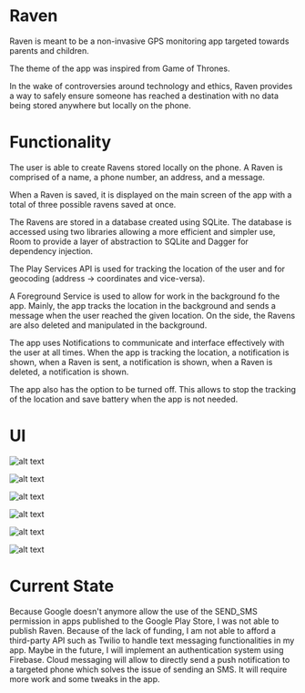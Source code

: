 # Raven

Raven is meant to be a non-invasive GPS monitoring app targeted towards parents and children. 

The theme of the app was inspired from Game of Thrones.

In the wake of controversies around technology and ethics, Raven provides a way to safely ensure someone has reached a destination with no data being stored anywhere but locally on the phone. 


# Functionality

The user is able to create Ravens stored locally on the phone. A Raven is comprised of a name, a phone number, an address, and a message. 

When a Raven is saved, it is displayed on the main screen of the app with a total of three possible ravens saved at once. 

The Ravens are stored in a database created using SQLite. The database is accessed using two libraries allowing a more efficient and simpler use, Room to provide a layer of abstraction to SQLite and Dagger for dependency injection. 

The Play Services API is used for tracking the location of the user and for geocoding (address -> coordinates and vice-versa). 

A Foreground Service is used to allow for work in the background fo the app. Mainly, the app tracks the location in the background and sends a message when the user reached the given location. On the side, the Ravens are also deleted and manipulated in the background. 

The app uses Notifications to communicate and interface effectively with the user at all times. When the app is tracking the location, a notification is shown, when a Raven is sent, a notification is shown, when a Raven is deleted, a notification is shown. 

The app also has the option to be turned off. This allows to stop the tracking of the location and save battery when the app is not needed. 

# UI

![alt text](http://image.noelshack.com/fichiers/2019/18/1/1556563468-raven1.png)

![alt text](http://image.noelshack.com/fichiers/2019/18/1/1556563468-raven2.png)

![alt text](http://image.noelshack.com/fichiers/2019/18/1/1556563468-raven3.png)

![alt text](http://image.noelshack.com/fichiers/2019/18/1/1556563468-raven4.png)

![alt text](http://image.noelshack.com/fichiers/2019/18/1/1556563468-raven5.png)

![alt text](http://image.noelshack.com/fichiers/2019/18/1/1556563468-raven6.png)


# Current State

Because Google doesn't anymore allow the use of the SEND_SMS permission in apps published to the Google Play Store, I was not able to publish Raven. 
Because of the lack of funding, I am not able to afford a third-party API such as Twilio to handle text messaging functionalities in my app. 
Maybe in the future, I will implement an authentication system using Firebase. Cloud messaging will allow to directly send a push notification to a targeted phone which solves the issue of sending an SMS. It will require more work and some tweaks in the app.  
